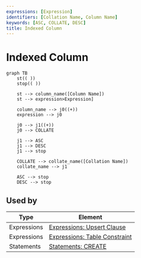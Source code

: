 ```yaml
---
expressions: [Expression]
identifiers: [Collation Name, Column Name]
keywords: [ASC, COLLATE, DESC]
title: Indexed Column
---
```


# Indexed Column

```mermaid
graph TB
	st(( ))
	stop(( ))

	st --> column_name([Column Name])
	st --> expression>Expression]
	
	column_name --> j0((+))
	expression --> j0
		
	j0 --> j1((+))
	j0 --> COLLATE

	j1 --> ASC
	j1 --> DESC
	j1 --> stop
	
	COLLATE --> collate_name([Collation Name])
	collate_name --> j1
	
	ASC --> stop
	DESC --> stop
```

## Used by

<!-- QueryToSerialize: TABLE WITHOUT ID split(file.path,"/")[length(split(file.path,"/"))-2] as Type, "[" + split(file.path,"/")[length(split(file.path,"/"))-2] + ": " + file.name + "](<" + replace(file.name," ","%20") + ">)" AS Element FROM "ba-Projects/EpilogLite/sql_syntax" WHERE contains(expressions, this.file.name) -->
<!-- SerializedQuery: TABLE WITHOUT ID split(file.path,"/")[length(split(file.path,"/"))-2] as Type, "[" + split(file.path,"/")[length(split(file.path,"/"))-2] + ": " + file.name + "](<" + replace(file.name," ","%20") + ">)" AS Element FROM "ba-Projects/EpilogLite/sql_syntax" WHERE contains(expressions, this.file.name) -->

| Type        | Element                                               |
| ----------- | ----------------------------------------------------- |
| Expressions | [Expressions: Upsert Clause](<Upsert%20Clause>)       |
| Expressions | [Expressions: Table Constraint](<Table%20Constraint>) |
| Statements  | [Statements: CREATE](<CREATE>)                        |

<!-- SerializedQuery END -->
